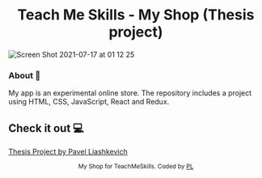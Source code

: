 <h1 align="center">Teach Me Skills - My Shop (Thesis project)</h1>

![Screen Shot 2021-07-17 at 01 12 25](https://user-images.githubusercontent.com/75558987/126013329-a5659460-789b-4638-b240-f3291c8d4a5c.png)

### About 🔧 ###
My app is an experimental online store.
The repository includes a project using HTML, CSS, JavaScript, React and Redux.

## Check it out 💻 ##
[Thesis Project by Pavel Liashkevich](https://b1691640.teach-me-skills-thesis-project.pages.dev)

<div align="center">
<sub>My Shop for TeachMeSkills. Coded by 
  <a href="https://github.com/PavelLiashkevich">PL</a>
  </a>
</div>


